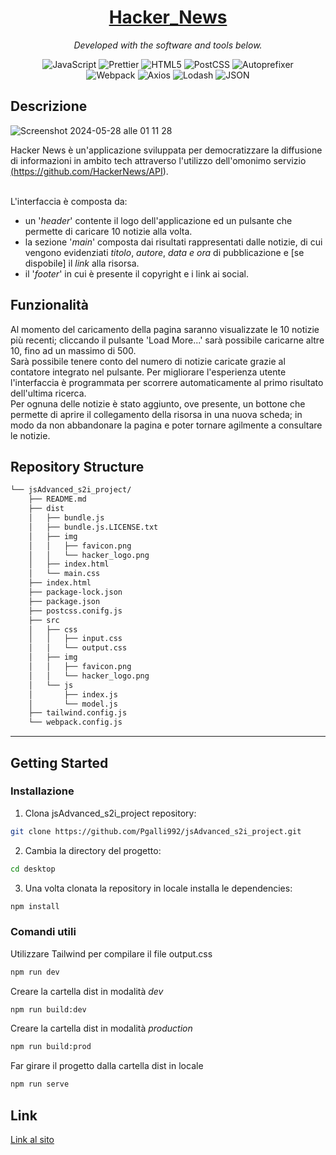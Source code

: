 <h1 align="center"><a href="https://pg-technews.netlify.app/">Hacker_News</a></h1>

<p align="center">
		<em>Developed with the software and tools below.</em>
</p>
<p align="center">
	<img src="https://img.shields.io/badge/JavaScript-F7DF1E.svg?style=flat&logo=JavaScript&logoColor=black" alt="JavaScript">
	<img src="https://img.shields.io/badge/Prettier-F7B93E.svg?style=flat&logo=Prettier&logoColor=black" alt="Prettier">
	<img src="https://img.shields.io/badge/HTML5-E34F26.svg?style=flat&logo=HTML5&logoColor=white" alt="HTML5">
	<img src="https://img.shields.io/badge/PostCSS-DD3A0A.svg?style=flat&logo=PostCSS&logoColor=white" alt="PostCSS">
	<img src="https://img.shields.io/badge/Autoprefixer-DD3735.svg?style=flat&logo=Autoprefixer&logoColor=white" alt="Autoprefixer">
	<br>
	<img src="https://img.shields.io/badge/Webpack-8DD6F9.svg?style=flat&logo=Webpack&logoColor=black" alt="Webpack">
	<img src="https://img.shields.io/badge/Axios-5A29E4.svg?style=flat&logo=Axios&logoColor=white" alt="Axios">
	<img src="https://img.shields.io/badge/Lodash-3492FF.svg?style=flat&logo=Lodash&logoColor=white" alt="Lodash">
	<img src="https://img.shields.io/badge/JSON-000000.svg?style=flat&logo=JSON&logoColor=white" alt="JSON">
</p>

## Descrizione

![Screenshot 2024-05-28 alle 01 11 28](https://github.com/Pgalli992/jsAdvanced_s2i_project/assets/106709635/692b7131-9b12-450c-b7ee-f975f9ea73e3)


Hacker News è un'applicazione sviluppata per democratizzare la diffusione di informazioni in ambito tech attraverso l'utilizzo dell'omonimo servizio <a href="https://github.com/HackerNews/API">(https://github.com/HackerNews/API).</a><br />
<br />



L'interfaccia è composta da: <br />

- un '_header_' contente il logo dell'applicazione ed un pulsante che permette di caricare 10 notizie alla volta.<br />
- la sezione '_main_' composta dai risultati rappresentati dalle notizie, di cui vengono evidenziati _titolo_, _autore_, _data e ora_ di pubblicazione e [se dispobile] il _link_ alla risorsa.<br />
- il '_footer_' in cui è presente il copyright e i link ai social.

<h2>Funzionalità</h2>
Al momento del caricamento della pagina saranno visualizzate le 10 notizie più recenti; cliccando il pulsante 'Load More...' sarà possibile caricarne altre 10, fino ad un massimo di 500.<br />
Sarà possibile tenere conto del numero di notizie caricate grazie al contatore integrato nel pulsante. Per migliorare l'esperienza utente l'interfaccia è programmata per scorrere automaticamente al primo risultato dell'ultima ricerca.<br />
Per ognuna delle notizie è stato aggiunto, ove presente, un bottone che permette di aprire il collegamento della risorsa in una nuova scheda; in modo da non abbandonare la pagina e poter tornare agilmente a consultare le notizie.

## Repository Structure

```sh
└── jsAdvanced_s2i_project/
    ├── README.md
    ├── dist
    │   ├── bundle.js
    │   ├── bundle.js.LICENSE.txt
    │   ├── img
    │   │   ├── favicon.png
    │   │   └── hacker_logo.png
    │   ├── index.html
    │   └── main.css
    ├── index.html
    ├── package-lock.json
    ├── package.json
    ├── postcss.conifg.js
    ├── src
    │   ├── css
    │   │   ├── input.css
    │   │   └── output.css
    │   ├── img
    │   │   ├── favicon.png
    │   │   └── hacker_logo.png
    │   └── js
    │       ├── index.js
    │       └── model.js
    ├── tailwind.config.js
    └── webpack.config.js
```

---

## Getting Started

### Installazione

1. Clona jsAdvanced_s2i_project repository:

```sh
git clone https://github.com/Pgalli992/jsAdvanced_s2i_project.git
```

2. Cambia la directory del progetto:

```sh
cd desktop
```

3. Una volta clonata la repository in locale installa le dependencies:

```sh
npm install
```

### Comandi utili

Utilizzare Tailwind per compilare il file output.css

```sh
npm run dev
```

Creare la cartella dist in modalità _dev_

```sh
npm run build:dev
```

Creare la cartella dist in modalità _production_

```sh
npm run build:prod
```

Far girare il progetto dalla cartella dist in locale

```sh
npm run serve
```

## Link

<a href="https://pg-technews.netlify.app/">Link al sito</a>
